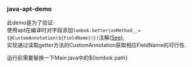 ### java-apt-demo

此demo是为了验证:  
使用apt在编译时对字段添加`lombok.Getter(onMethod__={@CustomAnnotation(${FieldName})})`注解([See](https://projectlombok.org/features/experimental/onX)),  
实现通过读取getter方法的CustomAnnotation获取相应FieldName的可行性.  
  
  
运行前需要替换一下Main.java中的${lombok path}
